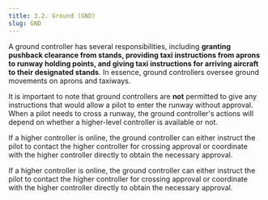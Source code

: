 ```yaml
---
title: 3.2. Ground (GND)
slug: GND
---
```

A ground controller has several responsibilities, including **granting pushback clearance from stands, providing taxi instructions from aprons to runway holding points, and giving taxi instructions for arriving aircraft to their designated stands**. In essence, ground controllers oversee ground movements on aprons and taxiways.

It is important to note that ground controllers are **not** permitted to give any instructions that would allow a pilot to enter the runway without approval. When a pilot needs to cross a runway, the ground controller's actions will depend on whether a higher-level controller is available or not.

If a higher controller is online, the ground controller can either instruct the pilot to contact the higher controller for crossing approval or coordinate with the higher controller directly to obtain the necessary approval. 

If a higher controller is online, the ground controller can either instruct the pilot to contact the higher controller for crossing approval or coordinate with the higher controller directly to obtain the necessary approval. 